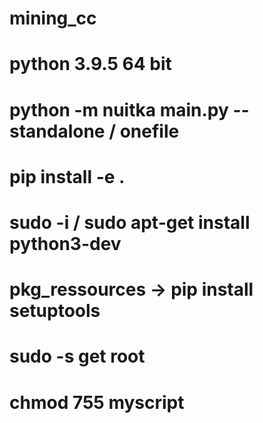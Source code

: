 # mining_cc
# python 3.9.5 64 bit
# python -m nuitka main.py --standalone / onefile
# pip install -e .

# sudo -i / sudo apt-get install python3-dev
# pkg_ressources -> pip install setuptools

# sudo -s get root

# chmod 755 myscript
